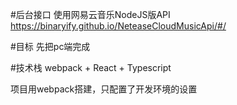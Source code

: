 #后台接口
使用网易云音乐NodeJS版API <br/>
https://binaryify.github.io/NeteaseCloudMusicApi/#/

#目标
先把pc端完成<br/>

#技术栈
webpack + React + Typescript<br/>

项目用webpack搭建，只配置了开发环境的设置<br/> 
